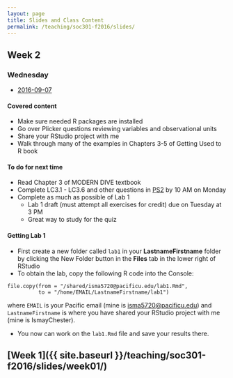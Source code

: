 ```yaml
---
layout: page
title: Slides and Class Content
permalink: /teaching/soc301-f2016/slides/
---
```


## Week 2

### Wednesday
- <a href = "{{ site.baseurl }}/teaching/soc301-f2016/slides/week-02/02b.html">2016-09-07</a>

#### Covered content
- Make sure needed R packages are installed
- Go over Plicker questions reviewing variables and observational units
- Share your RStudio project with me
- Walk through many of the examples in Chapters 3-5 of Getting Used to R book

#### To do for next time
- Read Chapter 3 of MODERN DIVE textbook
- Complete LC3.1 - LC3.6 and other questions in [PS2](https://goo.gl/forms/aARWrXTGt9xblOlU2) by 10 AM on Monday
- Complete as much as possible of Lab 1
    - Lab 1 draft (must attempt all exercises for credit) due on Tuesday at 3 PM
    - Great way to study for the quiz

#### Getting Lab 1

- First create a new folder called `lab1` in your **LastnameFirstname** folder by
clicking the New Folder button in the **Files** tab in the lower right of RStudio
- To obtain the lab, copy the following R code into the Console:

```
file.copy(from = "/shared/isma5720@pacificu.edu/lab1.Rmd",
          to = "/home/EMAIL/LastnameFirstname/lab1")
```

where `EMAIL` is your Pacific email (mine is isma5720@pacificu.edu) and
`LastnameFirstname` is where you have shared your RStudio project with me (mine is IsmayChester).

- You now can work on the `lab1.Rmd` file and save your results there.


## [Week 1]({{ site.baseurl }}/teaching/soc301-f2016/slides/week01/)